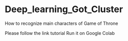 # Deep_learning_Got_Cluster
How to recognize main characters of Game of Throne

Please follow the link tutorial
Run it on Google Colab
